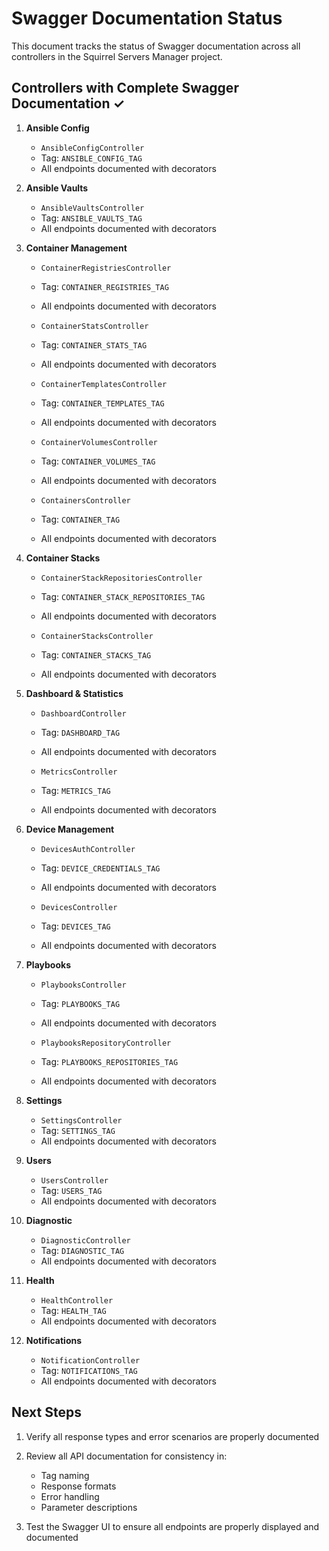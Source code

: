 # Swagger Documentation Status

This document tracks the status of Swagger documentation across all controllers in the Squirrel Servers Manager project.

## Controllers with Complete Swagger Documentation ✓

1. **Ansible Config**
   - `AnsibleConfigController`
   - Tag: `ANSIBLE_CONFIG_TAG`
   - All endpoints documented with decorators

2. **Ansible Vaults**
   - `AnsibleVaultsController`
   - Tag: `ANSIBLE_VAULTS_TAG`
   - All endpoints documented with decorators

3. **Container Management**
   - `ContainerRegistriesController`
   - Tag: `CONTAINER_REGISTRIES_TAG`
   - All endpoints documented with decorators

   - `ContainerStatsController`
   - Tag: `CONTAINER_STATS_TAG`
   - All endpoints documented with decorators

   - `ContainerTemplatesController`
   - Tag: `CONTAINER_TEMPLATES_TAG`
   - All endpoints documented with decorators

   - `ContainerVolumesController`
   - Tag: `CONTAINER_VOLUMES_TAG`
   - All endpoints documented with decorators

   - `ContainersController`
   - Tag: `CONTAINER_TAG`
   - All endpoints documented with decorators

4. **Container Stacks**
   - `ContainerStackRepositoriesController`
   - Tag: `CONTAINER_STACK_REPOSITORIES_TAG`
   - All endpoints documented with decorators

   - `ContainerStacksController`
   - Tag: `CONTAINER_STACKS_TAG`
   - All endpoints documented with decorators

5. **Dashboard & Statistics**
   - `DashboardController`
   - Tag: `DASHBOARD_TAG`
   - All endpoints documented with decorators

   - `MetricsController`
   - Tag: `METRICS_TAG`
   - All endpoints documented with decorators

6. **Device Management**
   - `DevicesAuthController`
   - Tag: `DEVICE_CREDENTIALS_TAG`
   - All endpoints documented with decorators

   - `DevicesController`
   - Tag: `DEVICES_TAG`
   - All endpoints documented with decorators

7. **Playbooks**
   - `PlaybooksController`
   - Tag: `PLAYBOOKS_TAG`
   - All endpoints documented with decorators

   - `PlaybooksRepositoryController`
   - Tag: `PLAYBOOKS_REPOSITORIES_TAG`
   - All endpoints documented with decorators

8. **Settings**
   - `SettingsController`
   - Tag: `SETTINGS_TAG`
   - All endpoints documented with decorators

9. **Users**
   - `UsersController`
   - Tag: `USERS_TAG`
   - All endpoints documented with decorators

10. **Diagnostic**
    - `DiagnosticController`
    - Tag: `DIAGNOSTIC_TAG`
    - All endpoints documented with decorators

11. **Health**
    - `HealthController`
    - Tag: `HEALTH_TAG`
    - All endpoints documented with decorators

12. **Notifications**
    - `NotificationController`
    - Tag: `NOTIFICATIONS_TAG`
    - All endpoints documented with decorators

## Next Steps

1. Verify all response types and error scenarios are properly documented

2. Review all API documentation for consistency in:
   - Tag naming
   - Response formats
   - Error handling
   - Parameter descriptions

3. Test the Swagger UI to ensure all endpoints are properly displayed and documented 